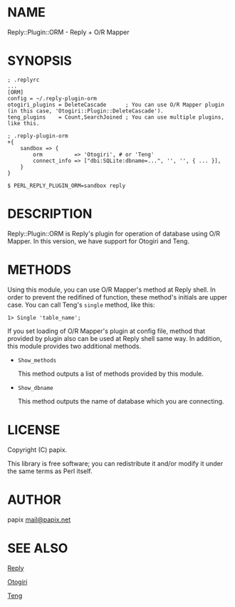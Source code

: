 # NAME

Reply::Plugin::ORM - Reply + O/R Mapper

# SYNOPSIS

    ; .replyrc
    ...
    [ORM]
    config = ~/.reply-plugin-orm
    otogiri_plugins = DeleteCascade      ; You can use O/R Mapper plugin (in this case, 'Otogiri::Plugin::DeleteCascade'). 
    teng_plugins    = Count,SearchJoined ; You can use multiple plugins, like this.

    ; .reply-plugin-orm
    +{
        sandbox => {
            orm          => 'Otogiri', # or 'Teng'
            connect_info => ["dbi:SQLite:dbname=...", '', '', { ... }],
        }
    }
    
    $ PERL_REPLY_PLUGIN_ORM=sandbox reply

# DESCRIPTION

Reply::Plugin::ORM is Reply's plugin for operation of database using O/R Mapper.
In this version, we have support for Otogiri and Teng.

# METHODS

Using this module, you can use O/R Mapper's method at Reply shell.
In order to prevent the redifined of function, these method's initials are upper case. 
You can call Teng's `single` method, like this: 

    1> Single 'table_name';

If you set loading of O/R Mapper's plugin at config file, method that provided by plugin also can be used at Reply shell same way.
In addition, this module provides two additional methods.

- `Show_methods`

    This method outputs a list of methods provided by this module.

- `Show_dbname`

    This method outputs the name of database which you are connecting.

# LICENSE

Copyright (C) papix.

This library is free software; you can redistribute it and/or modify
it under the same terms as Perl itself.

# AUTHOR

papix <mail@papix.net>

# SEE ALSO

[Reply](https://metacpan.org/pod/Reply)

[Otogiri](https://metacpan.org/pod/Otogiri)

[Teng](https://metacpan.org/pod/Teng)
